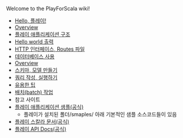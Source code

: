 Welcome to the PlayForScala wiki!

 - [Hello, 플레이!](https://github.com/kpug/playforscala/blob/master/wiki/Hello%20플레이.md)
  - [Overview](https://github.com/kpug/playforscala/blob/master/wiki/Hello%20플레이.md#overview)
  - [플레이 애플리케이션 구조](https://github.com/kpug/playforscala/blob/master/wiki/Hello%20플레이.md#플레이-애플리케이션-구조)
  - [Hello world 출력](https://github.com/kpug/playforscala/blob/master/wiki/Hello%20플레이.md#hello-world-출력)
 - [HTTP 인터페이스, Routes 파일](https://github.com/kpug/playforscala/blob/master/wiki/Chapter4.md)
 - [데이터베이스 사용](https://github.com/kpug/playforscala/blob/master/wiki/데이터베이스%20사용.md)
  - [Overview](https://github.com/kpug/playforscala/blob/master/wiki/데이터베이스%20사용.md#overview) 
  - [스키마, 모델 만들기](https://github.com/kpug/playforscala/blob/master/wiki/데이터베이스%20사용.md#스키마-모델-만들기)
  - [쿼리 작성, 실행하기](https://github.com/kpug/playforscala/blob/master/wiki/데이터베이스%20사용.md#쿼리-작성-실행)
 - [유용한 팁](https://github.com/kpug/playforscala/blob/master/wiki/유용한%20팁.md)
  - [배치(batch) 작업](https://github.com/kpug/playforscala/blob/master/wiki/유용한%20팁.md#배치-작업)
 - 참고 사이트
  - [플레이 애플리케이션 샘플(공식)](https://www.playframework.com/documentation/2.0/Samples)
    - 플레이가 설치된 폴더/smaples/ 아래 기본적인 샘플 소스코드들이 있음
  - [플레이 스칼라 문서(공식)](https://www.playframework.com/documentation/2.3.x/ScalaHome)
  - [플레이 API Docs(공식)](https://www.playframework.com/documentation/2.0.x/api/scala/index.html#package)

